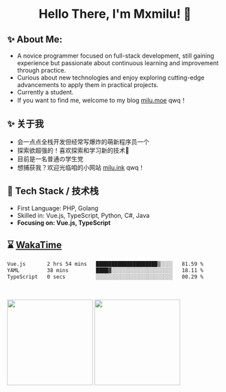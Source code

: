 <h1 align="center"> Hello There, I'm Mxmilu! 👋 </h1>

## ✨ About Me: 
* A novice programmer focused on full-stack development, still gaining experience but passionate about continuous learning and improvement through practice.
* Curious about new technologies and enjoy exploring cutting-edge advancements to apply them in practical projects.
* Currently a student.
* If you want to find me, welcome to my blog [milu.moe](https://milu.moe) qwq！

## ✨ 关于我
* 会一点点全栈开发但经常写爆炸的萌新程序员一个
* 探索欲超强的！喜欢探索和学习新的技术📖
* 目前是一名普通の学生党
* 想捕获我？欢迎光临咱的小网站 [milu.ink](https://milu.ink) qwq！

## 🔭 Tech Stack / 技术栈

* First Language: PHP, Golang
* Skilled in: Vue.js, TypeScript, Python, C#, Java
* **Focusing on: Vue.js, TypeScript**

## ⌛️ [WakaTime](https://wakatime.com/)

<!--START_SECTION:waka-->

```txt
Vue.js       2 hrs 54 mins   ████████████████████▒░░░░   81.59 %
YAML         38 mins         ████▓░░░░░░░░░░░░░░░░░░░░   18.11 %
TypeScript   0 secs          ░░░░░░░░░░░░░░░░░░░░░░░░░   00.29 %
```

<!--END_SECTION:waka-->

<br/>

<p>
    <img src="https://github-readme-stats.vercel.app/api?username=Mxmilu666&show_icons=true&show=reviews,discussions_started,discussions_answered,prs_merged,prs_merged_percentage)](https://github.com/anuraghazra/github-readme-stats" style="height: 200px;" align="center"/>
    <img src="https://github-readme-stats.vercel.app/api/top-langs/?username=Mxmilu666&layout=donut" style="height: 200px;" align="center"/>
</p>
